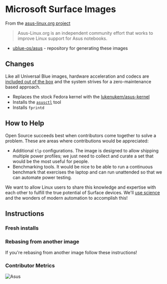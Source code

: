 # Microsoft Surface Images

From the [asus-linux.org project](https://asus-linux.org/)

> Asus-Linux.org is an independent community effort that works to improve Linux support for Asus notebooks.

- [ublue-os/asus](https://github.com/ublue-os/asus) - repository for generating these images

## Changes

Like all Universal Blue images, hardware acceleration and codecs are [included out of the box](/guide/codecs) and the system strives for a zero-maintenance based approach.

- Replaces the stock Fedora kernel with the [lukenukem/asus-kernel](https://copr.fedorainfracloud.org/coprs/lukenukem/asus-kernel/)
- Installs the [`asusctl`](https://asus-linux.org/asusctl/) tool
- Installs `fprintd`

## How to Help

Open Source succeeds best when contributors come together to solve a problem. These are areas where contributions would be appreciated:

- Additional `tlp` configurations. The image is designed to allow shipping multiple power profiles; we just need to collect and curate a set that would be the most useful for people.
- Benchmarking tools. It would be nice to be able to run a continuous benchmark that exercises the laptop and can run unattended so that we can automate power testing.

We want to allow Linux users to share this knowledge and expertise with each other to fulfill the true potential of Surface devices. We'll [use science](https://www.youtube.com/watch?v=BABM3EUo990) and the wonders of modern automation to accomplish this!

## Instructions

### Fresh installs


### Rebasing from another image

If you're rebasing from another image follow these instructions!

### Contributor Metrics

![Asus](https://repobeats.axiom.co/api/embed/143fe83d745d0c4d9d5b8d0cd6066bf3b77f8a27.svg "Repobeats analytics image")